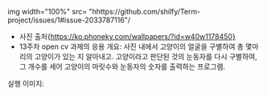 
img width="100%" src= "hhttps://github.com/shilfy/Term-project/issues/1#issue-2033787116"/


- 사진 출처{https://ko.phoneky.com/wallpapers/?id=w40w1178450} 
- 13주차 open cv 과제의 응용
 개요: 사진 내에서 고양이의 얼굴을 구별하여 총 몇마리의 고양이가 있는 지 알아내고. 
 고양이라고 판단된 것의 눈동자를 다시 구별하여, 그 개수를 세어 
 고양이의 마릿수와 눈동자의 숫자를 출력하는 프로그램.

 실행 이미지:
